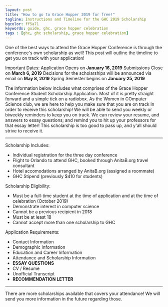 ```yaml
---
layout: post
title: "How to go to Grace Hopper 2019 for free!"
tagline: Instructions and Timeline for the GHC 2019 Scholarship
bgcolor: ff5a71
keywords: guide, ghc, grace hopper celebration
tags : [ghc, ghc scholarship, grace hopper celebration]
---
```


One of the best ways to attend the Grace Hopper Conference is through the conference's own scholarship as well! 
This post will outline the timeline to get you on track with your application!

<!--more-->

Important Dates: 
Application Opens on **January 16, 2019**
Submissions Close on **March 6, 2019**
Decisions for the scholarships will be announced via email on **May 8, 2019**
Spring Semester begins on **January 25, 2019**

The information below includes what comprises of the Grace Hopper Conference Student Scholarship Application. Most of it is pretty straight forward and a simple tick on a radiobox.  As the Women in COmputer Science club, we are here to help you make sure that you are on track in order to receive this scholarship! We will be able to send you weekly or biweekly reminders to keep you on track. We can review your resume, and answers to essay questions; and remind you to hit up your professors for that essay letter!  This scholarship is too good to pass up, and y'all should strive to receive it. 

---
Scholarship Includes:
* Individual registration for the three day conference
* Flight to Orlando to attend GHC, booked through AnitaB.org travel consultant
* Hotel accomodations arranged by AnitaB.org (assigned a roommate)
* GHC Stipend (previously $410 for students)

Scholarship Eligibility:
* Must be a full-time student at the time of application and at the time of celebration (October 2019)
* Demonstrate interest in computer science
* Cannot be a previous recipient in 2018
* Must be at least 18
* Cannot accept more than one scholarship to GHC

Application Requirements:
* Contact Information
* Demographic Information 
* Education and Career Information
* Attendance and Scholarship Information
* **ESSAY QUESTIONS**
* CV / Resume
* Unofficial Transcript
* **RECOMMENDATION LETTER**

---

There are more scholarships available that covers your attendance! We will send you more information in the future regarding those.
